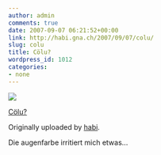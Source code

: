 ```yaml
---
author: admin
comments: true
date: 2007-09-07 06:21:52+00:00
link: http://habi.gna.ch/2007/09/07/colu/
slug: colu
title: Cölu?
wordpress_id: 1012
categories:
- none
---
```



 [![](http://farm2.static.flickr.com/1047/1339637899_d19bfd30e2_m.jpg)](http://www.flickr.com/photos/habi/1339637899/)
   

 
  [Cölu?](http://www.flickr.com/photos/habi/1339637899/)
    

  Originally uploaded by [habi](http://www.flickr.com/people/habi/).
 



Die augenfarbe irritiert mich etwas...
  

